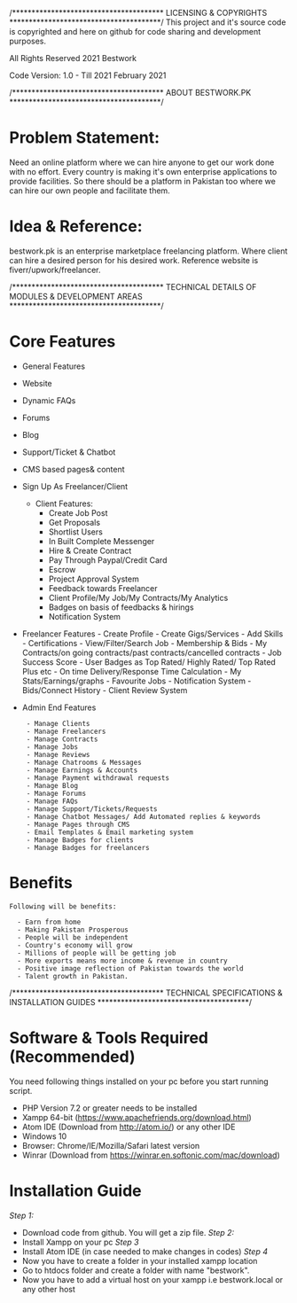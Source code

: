 /*************************************** LICENSING & COPYRIGHTS ***************************************/
This project and it's source code is copyrighted and here on github for code sharing and development purposes.

All Rights Reserved 2021 Bestwork

Code Version: 1.0 - Till 2021 February 2021

/*************************************** ABOUT BESTWORK.PK ***************************************/

# Problem Statement:
Need an online platform where we can hire anyone to get our work done with no effort. Every country is making it's own enterprise applications to provide facilities. So there should be a platform in Pakistan too where we can hire our own people and facilitate them.

# Idea & Reference:
bestwork.pk is an enterprise marketplace freelancing platform. Where client can hire a desired person for his desired work. Reference website is fiverr/upwork/freelancer. 


/*************************************** TECHNICAL DETAILS OF MODULES & DEVELOPMENT AREAS ***************************************/

# Core Features
  - General Features
   - Website
   - Dynamic FAQs
   - Forums
   - Blog
   - Support/Ticket & Chatbot
   - CMS based pages& content
 
  - Sign Up As Freelancer/Client
      - Client Features: 
         - Create Job Post
         - Get Proposals
         - Shortlist Users
         - In Built Complete Messenger
         - Hire & Create Contract 
         - Pay Through Paypal/Credit Card 
         - Escrow 
         - Project Approval System
         - Feedback towards Freelancer
         - Client Profile/My Job/My Contracts/My Analytics
         - Badges on basis of feedbacks & hirings
         - Notification System 

   - Freelancer Features
         - Create Profile
         - Create Gigs/Services
         - Add Skills 
         - Certifications
         - View/Filter/Search Job
         - Membership & Bids
         - My Contracts/on going contracts/past contracts/cancelled contracts
         - Job Success Score
         - User Badges as Top Rated/ Highly Rated/ Top Rated Plus etc 
         - On time Delivery/Response Time Calculation 
         - My Stats/Earnings/graphs
         - Favourite Jobs
         - Notification System 
         - Bids/Connect History 
         - Client Review System

   - Admin End Features

          - Manage Clients
          - Manage Freelancers
          - Manage Contracts
          - Manage Jobs
          - Manage Reviews
          - Manage Chatrooms & Messages
          - Manage Earnings & Accounts
          - Manage Payment withdrawal requests
          - Manage Blog
          - Manage Forums
          - Manage FAQs
          - Manage Support/Tickets/Requests
          - Manage Chatbot Messages/ Add Automated replies & keywords
          - Manage Pages through CMS
          - Email Templates & Email marketing system
          - Manage Badges for clients
          - Manage Badges for freelancers
          
  # Benefits 
    Following will be benefits:

      - Earn from home
      - Making Pakistan Prosperous
      - People will be independent
      - Country's economy will grow
      - Millions of people will be getting job
      - More exports means more income & revenue in country
      - Positive image reflection of Pakistan towards the world
      - Talent growth in Pakistan. 

/*************************************** TECHNICAL SPECIFICATIONS & INSTALLATION GUIDES ***************************************/

#  Software & Tools Required (Recommended)
   You need following things installed on your pc before you start running script.
   - PHP Version 7.2 or greater needs to be installed
   - Xampp 64-bit (https://www.apachefriends.org/download.html)
   - Atom IDE (Download from http://atom.io/) or any other IDE
   - Windows 10 
   - Browser: Chrome/IE/Mozilla/Safari latest version
   - Winrar (Download from https://winrar.en.softonic.com/mac/download)
   
 # Installation Guide
  
  *Step 1:*
   - Download code from github. You will get a zip file.
  *Step 2:*
   - Install Xampp on your pc 
  *Step 3*
   - Install Atom IDE (in case needed to make changes in codes)
  *Step 4*
   - Now you have to create a folder in  your installed xampp location 
   - Go to htdocs folder and create a folder with name "bestwork".
   - Now you have to add a virtual host on your xampp i.e bestwork.local or any other host
   
 

